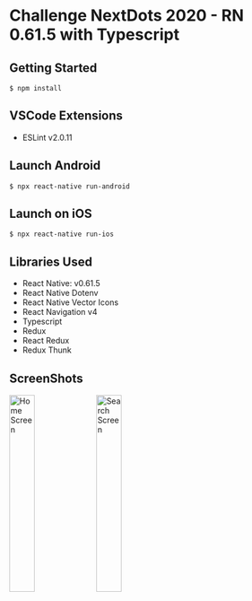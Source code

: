 # Challenge NextDots 2020 - RN 0.61.5 with Typescript

## Getting Started

`$ npm install`

## VSCode Extensions

- ESLint v2.0.11

## Launch Android

`$ npx react-native run-android`

## Launch on iOS

`$ npx react-native run-ios`


## Libraries Used

- React Native: v0.61.5
- React Native Dotenv
- React Native Vector Icons
- React Navigation v4
- Typescript
- Redux
- React Redux
- Redux Thunk

## ScreenShots

<img src="" width="30%" title="Home Screen"/>
<img src="" width="30%" title="Search Screen"/>
